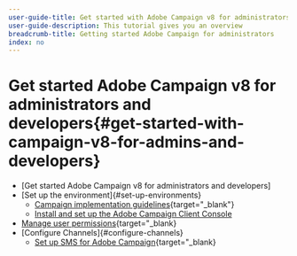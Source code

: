 ```yaml
---
user-guide-title: Get started with Adobe Campaign v8 for administrators and developers.
user-guide-description: This tutorial gives you an overview 
breadcrumb-title: Getting started Adobe Campaign for administrators
index: no
---
```


# Get started Adobe Campaign v8 for administrators and developers{#get-started-with-campaign-v8-for-admins-and-developers}

+ [Get started Adobe Campaign v8 for administrators and developers]
+ [Set up the environment]{#set-up-environments}
  + [Campaign implementation guidelines](https://experienceleague.adobe.com/en/docs/campaign/campaign-v8/config/implement/implement){target="_blank"}
  + [Install and set up the Adobe Campaign Client Console](/help/tutorial-acs-acc-admin/install-the-client-console.md)
+ [Manage user permissions](https://experienceleague.adobe.com/en/docs/campaign/campaign-v8/admin/permissions/manage-permissions){target="_blank}
+ [Configure Channels]{#configure-channels}
  + [Set up SMS for Adobe Campaign](https://experienceleague.adobe.com/en/docs/campaign-learn/set-up-sms-for-adobe-campaign/overview){target="_blank}

